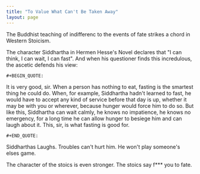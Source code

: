 ```yaml
---
title: "To Value What Can't Be Taken Away"
layout: page
---
```


The Buddhist teaching of indifferenc to the events of fate strikes a
chord in Western Stoicism.

The character Siddhartha in Hermen Hesse\'s Novel declares that \"I can
think, I can wait, I can fast\". And when his questioner finds this
incredulous, the ascetic defends his view:

```{=org}
#+BEGIN_QUOTE: 
```
It is very good, sir. When a person has nothing to eat, fasting is the
smartest thing he could do. When, for example, Siddhartha hadn't learned
to fast, he would have to accept any kind of service before that day is
up, whether it may be with you or wherever, because hunger would force
him to do so. But like this, Siddhartha can wait calmly, he knows no
impatience, he knows no emergency, for a long time he can allow hunger
to besiege him and can laugh about it. This, sir, is what fasting is
good for.

```{=org}
#+END_QUOTE:
```
Siddharthas Laughs. Troubles can\'t hurt him. He won\'t play someone\'s
elses game.

The character of the stoics is even stronger. The stoics say f\*\*\* you
to fate.
